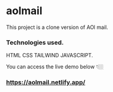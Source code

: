 # aolmail

This project is a clone version of AOl mail.

### Technologies used.

HTML CSS TAILWIND JAVASCRIPT. 

You can access the live demo below 👇🏼

### https://aolmail.netlify.app/
